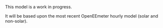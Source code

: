 This model is a work in progress. 

It will be based upon the most recent OpenEEmeter hourly model (solar and non-solar).